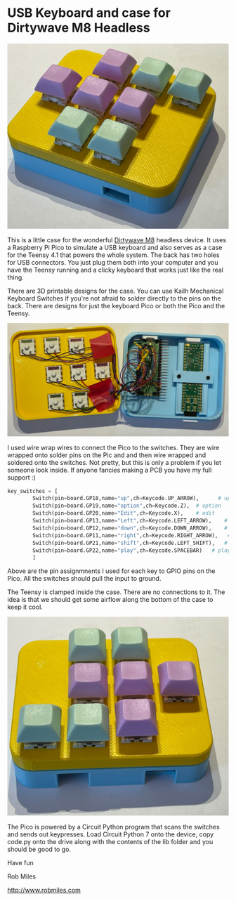 # USB Keyboard and case for Dirtywave M8 Headless

![outside image of the case](images/outside.jpg)

This is a little case for the wonderful [Dirtywave M8](http://www.dirtywave.com) headless device. It uses a Raspberry Pi Pico to simulate a 
USB keyboard and also serves as a case for the Teensy 4.1 that powers the whole system. The back has two holes for USB connectors. You just plug them both into your computer and you have the Teensy running and a clicky keyboard that works just like the real thing. 

There are 3D printable designs for the case. You can use Kailh Mechanical Keyboard Switches if you're not afraid to solder directly to the pins on the back. There are designs for just the keyboard Pico or both the Pico and the Teensy. 

![inside image of the case](images/inside.jpg)

I used wire wrap wires to connect the Pico to the switches. They are wire wrapped onto solder pins on the Pic and and then wire wrapped and soldered onto the switches. Not pretty, but this is only a problem if you let someone look inside. If anyone fancies making a PCB you have my full support :) 

```python
key_switches = [
        Switch(pin=board.GP18,name="up",ch=Keycode.UP_ARROW),      # up
        Switch(pin=board.GP19,name="option",ch=Keycode.Z),  # option
        Switch(pin=board.GP20,name="Edit",ch=Keycode.X),    # edit 
        Switch(pin=board.GP13,name="Left",ch=Keycode.LEFT_ARROW),    # left
        Switch(pin=board.GP12,name="down",ch=Keycode.DOWN_ARROW),    # down
        Switch(pin=board.GP11,name="right",ch=Keycode.RIGHT_ARROW),   # right
        Switch(pin=board.GP21,name="shift",ch=Keycode.LEFT_SHIFT),   # shift 
        Switch(pin=board.GP22,name="play",ch=Keycode.SPACEBAR)   # play
        ]
```

Above are the pin assignmnents I used for each key to GPIO pins on the Pico. All the switches should pull the input to ground. 

The Teensy is clamped inside the case. There are no connections to it. The idea is that we should get some airflow along the bottom of the case to keep it cool. 

![image of the back of the case](images/back.jpg)

The Pico is powered by a Circuit Python program that scans the switches and sends out keypresses. Load Circuit Python 7 onto the device, copy code.py onto the drive along with the contents of the lib folder and you should be good to go. 

Have fun

Rob Miles

http://www.robmiles.com
